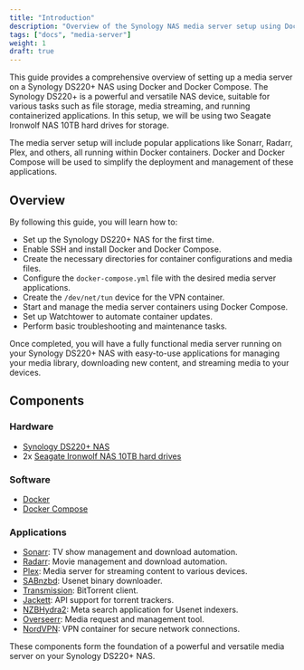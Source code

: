 ```yaml
---
title: "Introduction"
description: "Overview of the Synology NAS media server setup using Docker and Docker Compose."
tags: ["docs", "media-server"]
weight: 1
draft: true
---
```


This guide provides a comprehensive overview of setting up a media server on a Synology DS220+ NAS using Docker and Docker Compose. The Synology DS220+ is a powerful and versatile NAS device, suitable for various tasks such as file storage, media streaming, and running containerized applications. In this setup, we will be using two Seagate Ironwolf NAS 10TB hard drives for storage.

The media server setup will include popular applications like Sonarr, Radarr, Plex, and others, all running within Docker containers. Docker and Docker Compose will be used to simplify the deployment and management of these applications.

## Overview

By following this guide, you will learn how to:

- Set up the Synology DS220+ NAS for the first time.
- Enable SSH and install Docker and Docker Compose.
- Create the necessary directories for container configurations and media files.
- Configure the `docker-compose.yml` file with the desired media server applications.
- Create the `/dev/net/tun` device for the VPN container.
- Start and manage the media server containers using Docker Compose.
- Set up Watchtower to automate container updates.
- Perform basic troubleshooting and maintenance tasks.

Once completed, you will have a fully functional media server running on your Synology DS220+ NAS with easy-to-use applications for managing your media library, downloading new content, and streaming media to your devices.

## Components

### Hardware

- [Synology DS220+ NAS](https://www.synology.com/en-us/products/DS220+)
- 2x [Seagate Ironwolf NAS 10TB hard drives](https://www.seagate.com/au/en/products/nas-drives/ironwolf-hard-drive/)

### Software

- [Docker](https://docs.docker.com/get-started/overview/)
- [Docker Compose](https://docs.docker.com/compose/)

### Applications

- [Sonarr](https://sonarr.tv/): TV show management and download automation.
- [Radarr](https://radarr.video/): Movie management and download automation.
- [Plex](https://www.plex.tv/): Media server for streaming content to various devices.
- [SABnzbd](https://sabnzbd.org/): Usenet binary downloader.
- [Transmission](https://transmissionbt.com/): BitTorrent client.
- [Jackett](https://github.com/Jackett/Jackett): API support for torrent trackers.
- [NZBHydra2](https://github.com/theotherp/nzbhydra2): Meta search application for Usenet indexers.
- [Overseerr](https://overseerr.dev/): Media request and management tool.
- [NordVPN](https://nordvpn.com/): VPN container for secure network connections.

These components form the foundation of a powerful and versatile media server on your Synology DS220+ NAS.
